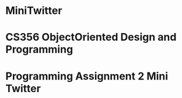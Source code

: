# MiniTwitter
# CS356 Object­Oriented Design and Programming
#    Programming Assignment 2 ­ Mini Twitter

